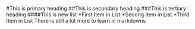 #This is primary heading
##This is secondary heading
###This is tertiary heading
####This is new list
*First Item in List
*Secong Item in List
*Third Item in List
There is still a lot more to learn in markdowns
